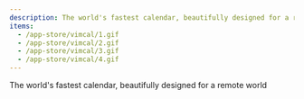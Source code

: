 ```yaml
---
description: The world's fastest calendar, beautifully designed for a remote world
items:
  - /app-store/vimcal/1.gif
  - /app-store/vimcal/2.gif
  - /app-store/vimcal/3.gif
  - /app-store/vimcal/4.gif
---
```


The world's fastest calendar, beautifully designed for a remote world
